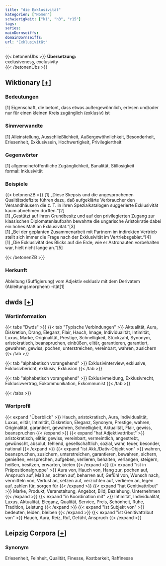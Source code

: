 ```yaml
---
title: "die Exklusivität"
kategorien: ["Nomen"]
schwierigkeit: ["k1", "h3", "r15"]
tags:
series:
mainDornseiffs:
domainDornseiffs:
url: "Exklusivität"
---
```


{{< betonenÜbs >}}
**Übersetzung:**  
exclusiveness, exclusivity  
{{< /betonenÜbs >}}

## Wiktionary [[+](https://de.wiktionary.org/wiki/Exklusivität)]

### Bedeutungen
[1] Eigenschaft, die betont, dass etwas außergewöhnlich, erlesen und/oder nur für einen kleinen Kreis zugänglich (exklusiv) ist  

### Sinnverwandte
[1] Alleinstellung, Ausschließlichkeit, Außergewöhnlichkeit, Besonderheit, Erlesenheit, Exklusivsein, Hochwertigkeit, Privilegiertheit  

### Gegenwörter
[1] allgemeine/öffentliche Zugänglichkeit, Banalität, Stillosigkeit  
formal: Inklusivität  

### Beispiele
{{< betonenZB >}}
[1] „Diese Skepsis und die angesprochenen Qualitätsdefizite führen dazu, daß aufgeklärte Verbraucher den Versandhäusern die z. T. in ihren Spezialkatalogen suggerierte Exklusivität kaum abnehmen dürften.“[2]  
[1] „Gestützt auf ihren Grundbesitz und auf den privilegierten Zugang zur klassischen Diplomatenlaufbahn bewahrte die ungarische Aristokratie dabei ein hohes Maß an Exklusivität.“[3]  
[1] „Bei der geplanten Zusammenarbeit mit Partnern im indirekten Vertrieb stellt sich immer die Frage nach der Exklusivität im Vertriebsgebiet.“[4]  
[1] „Die Exklusivität des Blicks auf die Erde, wie er Astronauten vorbehalten war, hielt nicht lange an.“[5]  

{{< /betonenZB >}}
### Herkunft
Ableitung (Suffigierung) vom Adjektiv exklusiv mit dem Derivatem (Ableitungsmorphem) -ität[1]  



## dwds [[+](https://www.dwds.de/wb/Exklusivität)]

### Wortinformation
{{< tabs "Dwds" >}}
{{< tab "Typische Verbindungen" >}}
Aktualität, Aura, Diskretion, Drang, Eleganz, Flair, Hauch, Image, Individualität, Intimität, Luxus, Marke, Originalität, Prestige, Schnelligkeit, Stückzahl, Synonym, aristokratisch, beanspruchen, einbüßen, elitär, garantieren, garantiert, gewahren, gewiss, pochen, unterstreichen, vereinbart, wahren, zusichern
{{< /tab >}}

{{< tab "alphabetisch vorangehend" >}}
Exklusivinterview, exklusive, Exklusivbericht, exklusiv, Exklusion
{{< /tab >}}

{{< tab "alphabetisch vorangehend" >}}
Exklusivmeldung, Exklusivrecht, Exklusivvertrag, Exkommunikation, Exkommunist
{{< /tab >}}

{{< /tabs >}}

### Wortprofil
{{< expand "Überblick" >}} Hauch, aristokratisch, Aura, Individualität, Luxus, elitär, Intimität, Diskretion, Eleganz, Synonym, Prestige, wahren, Originalität, garantiert, gewahren, Schnelligkeit, Aktualität, Flair, gewiss, beanspruchen {{< /expand >}}
{{< expand "hat Adjektivattribut" >}} aristokratisch, elitär, gewiss, vereinbart, vermeintlich, angestrebt, gewünscht, absolut, fehlend, gesellschaftlich, sozial, wahr, teuer, besonder, national {{< /expand >}}
{{< expand "ist Akk./Dativ-Objekt von" >}} wahren, beanspruchen, zusichern, unterstreichen, garantieren, bewahren, sichern, genießen, versprechen, aufgeben, verlieren, behalten, verlangen, steigern, heißen, besitzen, erwarten, bieten {{< /expand >}}
{{< expand "ist in Präpositionalgruppe" >}} Aura von, Hauch von, Hang zur, pochen auf, Anspruch auf, Maß an, achten auf, beharren auf, Gefühl von, Wunsch nach, vermitteln von, Verlust an, setzen auf, verzichten auf, verlieren an, legen auf, zahlen für, sorgen für {{< /expand >}}
{{< expand "hat Genitivattribut" >}} Marke, Produkt, Veranstaltung, Angebot, Bild, Beziehung, Unternehmen {{< /expand >}}
{{< expand "in Koordination mit" >}} Intimität, Individualität, Luxus, Aktualität, Eleganz, Qualität, Service, Preis, Schönheit, Ruhe, Tradition, Leistung {{< /expand >}}
{{< expand "ist Subjekt von" >}} bedeuten, leiden, bleiben {{< /expand >}}
{{< expand "ist Genitivattribut von" >}} Hauch, Aura, Reiz, Ruf, Gefühl, Anspruch {{< /expand >}}

## Leipzig Corpora [[+](https://corpora.uni-leipzig.de/en/res?word=Exklusivität&corpusId=deu_newscrawl-public_2018)]


### Synonym
Erlesenheit, Feinheit, Qualität, Finesse, Kostbarkeit, Raffinesse

